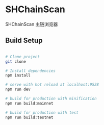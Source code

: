 # SHChainScan
SHChainScan 主链浏览器

## Build Setup

``` bash

# Clone project
git clone 

# Install dependencies
npm install

# serve with hot reload at localhost:9528
npm run dev

# build for production with minification
npm run build:mainnet

# build for production with test
npm run build:testnet

